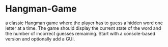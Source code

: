 # Hangman-Game
a classic Hangman game where the player has to guess a hidden word one letter at a time. The  game should display the current state of the word and the number of incorrect guesses remaining. Start with  a console-based version and optionally add a GUI.
